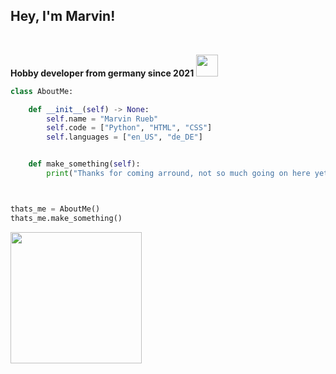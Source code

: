 ## Hey, I'm Marvin!

<br/>

**Hobby developer from germany since 2021** <img src="https://media.tenor.com/NCRHhqkXrJYAAAAi/programmers-go-internet.gif" width="35">



```py
class AboutMe:

    def __init__(self) -> None:
        self.name = "Marvin Rueb"
        self.code = ["Python", "HTML", "CSS"]
        self.languages = ["en_US", "de_DE"]


    def make_something(self):
        print("Thanks for coming arround, not so much going on here yet!")



thats_me = AboutMe()
thats_me.make_something()
```

<img src="https://img.shields.io/badge/Editor-Visual%20studio%20code-%23007ACC?style=for-the-badge&logo=visualstudiocode" width="210">
